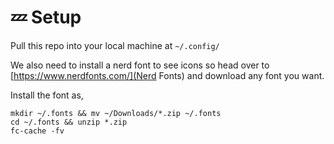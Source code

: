 # 💤 Setup

Pull this repo into your local machine at `~/.config/`

We also need to install a nerd font to see icons so head over to [https://www.nerdfonts.com/](Nerd Fonts) and download any font you want.

Install the font as,
```
mkdir ~/.fonts && mv ~/Downloads/*.zip ~/.fonts
cd ~/.fonts && unzip *.zip
fc-cache -fv
```
